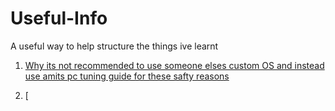 # Useful-Info
A useful way to help structure the things ive learnt

1. [Why its not recommended to use someone elses custom OS and instead use amits pc tuning guide for these safty reasons](#/windows/Chatgpt-rewrite.md)

2. [















